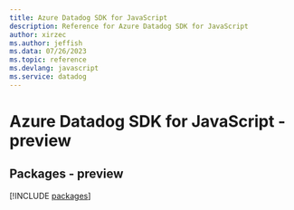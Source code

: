 ```yaml
---
title: Azure Datadog SDK for JavaScript
description: Reference for Azure Datadog SDK for JavaScript
author: xirzec
ms.author: jeffish
ms.data: 07/26/2023
ms.topic: reference
ms.devlang: javascript
ms.service: datadog
---
```

# Azure Datadog SDK for JavaScript - preview
## Packages - preview
[!INCLUDE [packages](datadog-index.md)]
